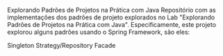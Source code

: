 Explorando Padrões de Projetos na Prática com Java
Repositório com as implementações dos padrões de projeto explorados no Lab "Explorando Padrões de Projetos na Prática com Java". Especificamente, este projeto explorou alguns padrões usando o Spring Framework, são eles:

Singleton
Strategy/Repository
Facade
